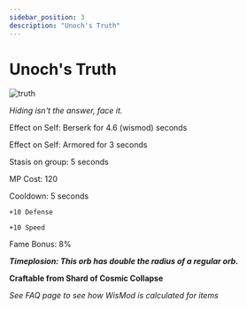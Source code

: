 ```yaml
---
sidebar_position: 3
description: "Unoch's Truth"
---
```


# Unoch's Truth

![truth](https://cdn.discordapp.com/attachments/1187552567295758487/1190508887330279484/Unochs_Truth.png?ex=65a20ecd&is=658f99cd&hm=6d330f89e3ccbc584bcafcf6ec6620304b7a3fda58ed8fd0e608edd129f0e6e3&)

<i>Hiding isn't the answer, face it.</i>

Effect on Self: Berserk for 4.6 (wismod) seconds

Effect on Self: Armored for 3 seconds

Stasis on group: 5 seconds

MP Cost: 120 

Cooldown: 5 seconds

    +10 Defense
    
    +10 Speed

Fame Bonus: 8%

***Timeplosion: This orb has double the radius of a regular orb.***

**Craftable from Shard of Cosmic Collapse**

*See FAQ page to see how WisMod is calculated for items*
